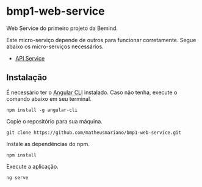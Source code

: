 # bmp1-web-service
Web Service do primeiro projeto da Bemind.

Este micro-serviço depende de outros para funcionar corretamente. Segue abaixo os micro-serviços necessários.
- [API Service](https://github.com/matheusmariano/bmp1-api-service)

## Instalação
É necessário ter o [Angular CLI](https://cli.angular.io) instalado. Caso não tenha, execute o comando abaixo em seu terminal.

`npm install -g angular-cli`

Copie o repositório para sua máquina.

`git clone https://github.com/matheusmariano/bmp1-web-service.git`

Instale as dependências do npm.

`npm install`

Execute a aplicação.

`ng serve`

